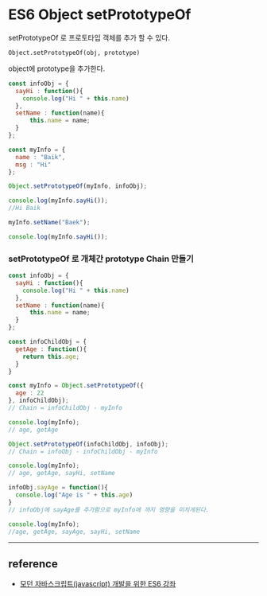 # ES6 Object setPrototypeOf

setPrototypeOf 로 프로토타입 객체를 추가 할 수 있다.



`Object.setPrototypeOf(obj, prototype)`

object에 prototype을 추가한다.



```javascript
const infoObj = {
  sayHi : function(){
    console.log("Hi " + this.name)
  },
  setName : function(name){
      this.name = name;
  }
};

const myInfo = {
  name : "Baik",
  msg : "Hi"
};

Object.setPrototypeOf(myInfo, infoObj);

console.log(myInfo.sayHi());
//Hi Baik

myInfo.setName("Baek");

console.log(myInfo.sayHi());
```





### setPrototypeOf 로 개체간 prototype Chain 만들기



```javascript
const infoObj = {
  sayHi : function(){
    console.log("Hi " + this.name)
  },
  setName : function(name){
      this.name = name;
  }
};

const infoChildObj = {
  getAge : function(){
    return this.age;
  }
}

const myInfo = Object.setPrototypeOf({
  age : 22
}, infoChildObj);
// Chain = infoChildObj - myInfo

console.log(myInfo);
// age, getAge

Object.setPrototypeOf(infoChildObj, infoObj);
// Chain = infoObj - infoChildObj - myInfo

console.log(myInfo);
// age, getAge, sayHi, setName

infoObj.sayAge = function(){
  console.log("Age is " + this.age)
}
// infoObj에 sayAge를 추가함으로 myInfo에 까지 영향을 미치게된다.

console.log(myInfo);
//age, getAge, sayAge, sayHi, setName


```



---

## reference

- [모던 자바스크립트(javascript) 개발을 위한 ES6 강좌](https://www.inflearn.com/course/es6-%ea%b0%95%ec%a2%8c-%ec%9e%90%eb%b0%94%ec%8a%a4%ed%81%ac%eb%a6%bd%ed%8a%b8/)